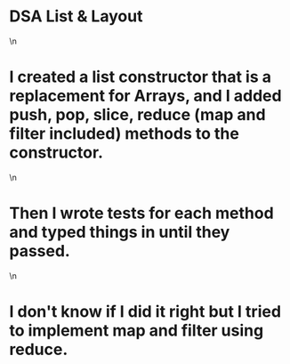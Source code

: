 # DSA List & Layout
\n
# I created a list constructor that is a replacement for Arrays, and I added push, pop, slice, reduce (map and filter included) methods to the constructor.
\n
# Then I wrote tests for each method and typed things in until they passed.
\n
# I don't know if I did it right but I tried to implement map and filter using reduce. 
